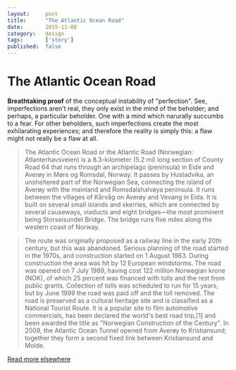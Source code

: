 ```yaml
---
layout:     post
title:      "The Atlantic Ocean Road"
date:       2015-11-08
category:   design
tags:       ['story']
published:  false
---
```


# The Atlantic Ocean Road #

**Breathtaking proof** of the conceptual instability of "perfection". See, imperfections aren't real, they only exist in the mind of the beholder; and perhaps, a particular beholder. One with a mind which narurally succumbs to a fear. For other beholders, such imperfections create the most exhilarating experiences; and therefore the reality is simply this: a flaw might not really be a flaw at all.

> The Atlantic Ocean Road or the Atlantic Road (Norwegian: Atlanterhavsveien) is a 8.3-kilometer (5.2 mi) long section of County Road 64 that runs through an archipelago (peninsula) in Eide and Averøy in Møre og Romsdal, Norway. It passes by Hustadvika, an unsheltered part of the Norwegian Sea, connecting the island of Averøy with the mainland and Romsdalshalvøya peninsula. It runs between the villages of Kårvåg on Averøy and Vevang in Eida. It is built on several small islands and skerries, which are connected by several causeways, viaducts and eight bridges—the most prominent being Storseisundet Bridge. The bridge runs five miles along the western coast of Norway.

> The route was originally proposed as a railway line in the early 20th century, but this was abandoned. Serious planning of the road started in the 1970s, and construction started on 1 August 1983. During construction the area was hit by 12 European windstorms. The road was opened on 7 July 1989, having cost 122 million Norwegian krone (NOK), of which 25 percent was financed with tolls and the rest from public grants. Collection of tolls was scheduled to run for 15 years, but by June 1999 the road was paid off and the toll removed. The road is preserved as a cultural heritage site and is classified as a National Tourist Route. It is a popular site to film automotive commercials, has been declared the world's best road trip,[1] and been awarded the title as "Norwegian Construction of the Century". In 2009, the Atlantic Ocean Tunnel opened from Averøy to Kristiansund; together they form a second fixed link between Kristiansund and Molde.

[Read more elsewhere]

[Read more elsewhere]:(https://en.wikipedia.org/wiki/Atlantic_Ocean_Road)
